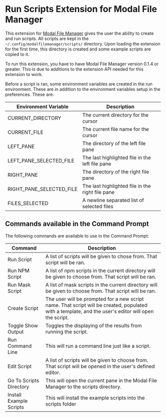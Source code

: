 # Run Scripts Extension for Modal File Manager

This extension for [Modal File Manager](https://github.com/raguay/ModalFileManager) gives the user the ability to create and run scripts. All scripts are kept in the `~/.config/modalfilemanager/scripts/` directory. Upon loading the extension for the first time, this directory is created and some example scripts are copied to it.

To run this extension, you have to have Modal File Manager version 0.1.4 or greater. This is due to additions to the extension API needed for this extension to work.

Before a script is ran, some environment variables are created in the run environment. These are in addition to the environment variables setup in the preferences. These are:

| Environment Variable | Description |
| ---- | -------- |
| CURRENT_DIRECTORY | The current directory for the cursor |
| CURRENT_FILE | The current file name for the cursor |
| LEFT_PANE | The directory of the left file pane |
| LEFT_PANE_SELECTED_FILE | The last highlighted file in the left file pane |
| RIGHT_PANE | The directory of the right file pane |
| RIGHT_PANE_SELECTED_FILE | The last highlighted file in the right file pane |
| FILES_SELECTED | A newline separated list of selected files |

## Commands available in the Command Prompt

The following commands are available to use in the Command Prompt:

| Command | Description |
| --- | ------ |
| Run Script | A list of scripts will be given to chose from. That script will be ran. | 
| Run NPM Script | A list of npm scripts in the current directory will be given to choose from. That script will be ran. |
| Run Mask Script |  A list of mask scripts in the current directory will be given to choose from. That script will be ran. |
| Create Script | The user will be prompted for a new script name. That script will be created, populated with a template, and the user's editor will open the script. |
| Toggle Show Output | Toggles the displaying of the results from running the script. |
| Run Command Line | This will run a command line just like a script. |
| Edit Script | A list of scripts will be given to choose from. That script will be opened in the user's defined editor. |
| Go To Scripts Directory | This will open the current pane in the Modal File Manager to the scripts directory. |
| Install Example Scripts | This will install the example scripts into the scripts folder |


